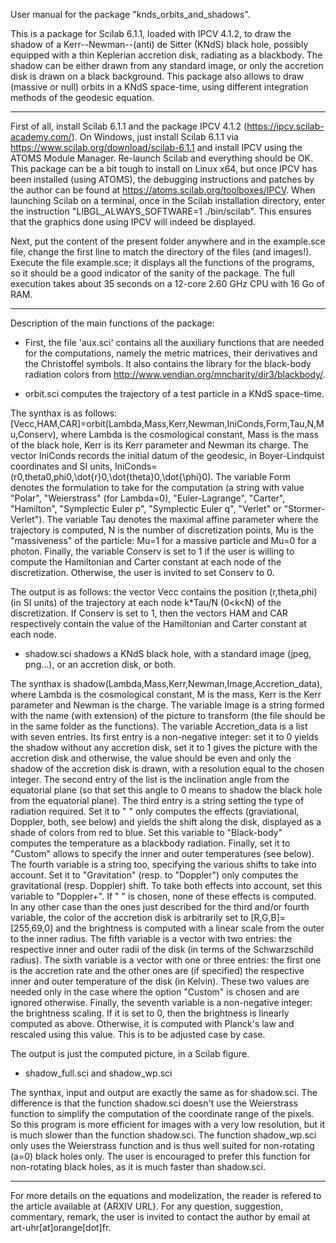 User manual for the package "knds_orbits_and_shadows".

This is a package for Scilab 6.1.1, loaded with IPCV 4.1.2, to draw the shadow of a Kerr--Newman--(anti) de Sitter (KNdS) black hole, possibly equipped with a thin Keplerian accretion disk, radiating as a blackbody. The shadow can be either drawn from any standard image, or only the accretion disk is drawn on a black background.
This package also allows to draw (massive or null) orbits in a KNdS space-time, using different integration methods of the geodesic equation.

---------------------------------------------------------------------------------------------------

First of all, install Scilab 6.1.1 and the package IPCV 4.1.2 (https://ipcv.scilab-academy.com/).
On Windows, just install Scilab 6.1.1 via https://www.scilab.org/download/scilab-6.1.1 and install IPCV using the ATOMS Module Manager. Re-launch Scilab and everything should be OK.
This package can be a bit tough to install on Linux x64, but once IPCV has been installed (using ATOMS), the debugging instructions and patches by the author can be found at https://atoms.scilab.org/toolboxes/IPCV.
When launching Scilab on a terminal, once in the Scilab installation directory, enter the instruction "LIBGL_ALWAYS_SOFTWARE=1 ./bin/scilab".
This ensures that the graphics done using IPCV will indeed be displayed.

Next, put the content of the present folder anywhere and in the example.sce file, change the first line to match the directory of the files (and images!).
Execute the file example.sce; it displays all the functions of the programs, so it should be a good indicator of the sanity of the package. The full execution takes about 35 seconds on a 12-core 2.60 GHz CPU with 16 Go of RAM.

---------------------------------------------------------------------------------------------------

Description of the main functions of the package:


- First, the file 'aux.sci' contains all the auxiliary functions that are needed for the computations, namely the metric matrices, their derivatives and the Christoffel symbols.
It also contains the library for the black-body radiation colors from http://www.vendian.org/mncharity/dir3/blackbody/.


- orbit.sci computes the trajectory of a test particle in a KNdS space-time.

The synthax is as follows: [Vecc,HAM,CAR]=orbit(Lambda,Mass,Kerr,Newman,IniConds,Form,Tau,N,Mu,Conserv), where Lambda is the cosmological constant, Mass is the mass of the black hole, Kerr is its Kerr parameter and Newman its charge.
The vector IniConds records the initial datum of the geodesic, in Boyer-Lindquist coordinates and SI units, IniConds=(r0,theta0,phi0,\dot{r}0,\dot{theta}0,\dot{\phi}0).
The variable Form denotes the formulation to take for the computation (a string with value "Polar", "Weierstrass" (for Lambda=0), "Euler-Lagrange", "Carter", "Hamilton", "Symplectic Euler p", "Symplectic Euler q", "Verlet" or "Stormer-Verlet").
The variable Tau denotes the maximal affine parameter where the trajectory is computed, N is the number of discretization points, Mu is the "massiveness" of the particle: Mu=1 for a massive particle and Mu=0 for a photon.
Finally, the variable Conserv is set to 1 if the user is willing to compute the Hamiltonian and Carter constant at each node of the discretization. Otherwise, the user is invited to set Conserv to 0.

The output is as follows: the vector Vecc contains the position (r,theta,phi) (in SI units) of the trajectory at each node k*Tau/N (0<k<N) of the discretization. 
If Conserv is set to 1, then the vectors HAM and CAR respectively contain the value of the Hamiltonian and Carter constant at each node.


- shadow.sci shadows a KNdS black hole, with a standard image (jpeg, png...), or an accretion disk, or both.

The synthax is shadow(Lambda,Mass,Kerr,Newman,Image,Accretion_data), where Lambda is the cosmological constant, M is the mass, Kerr is the Kerr parameter and Newman is the charge.
The variable Image is a string formed with the name (with extension) of the picture to transform (the file should be in the same folder as the functions).
The variable Accretion_data is a list with seven entries.
Its first entry is a non-negative integer: set it to 0 yields the shadow without any accretion disk, set it to 1 gives the picture with the accretion disk and otherwise, the value should be even and only the shadow of the accretion disk is drawn, with a resolution equal to the chosen integer.
The second entry of the list is the inclination angle from the equatorial plane (so that set this angle to 0 means to shadow the black hole from the equatorial plane).
The third entry is a string setting the type of radiation required. Set it to " " only computes the effects (graviational, Doppler, both, see below) and yields the shift along the disk, displayed as a shade of colors from red to blue.
    Set this variable to "Black-body" computes the temperature as a blackbody radiation. Finally, set it to "Custom" allows to specify the inner and outer temperatures (see below).
The fourth variable is a string too, specifying the various shifts to take into account. Set it to "Gravitation" (resp. to "Doppler") only computes the gravitational (resp. Doppler) shift. To take both effects into account, set this variable to "Doppler+". If " " is chosen, none of these effects is computed.
    In any other case than the ones just described for the third and/or fourth variable, the color of the accretion disk is arbitrarily set to [R,G,B]=[255,69,0] and the brightness is computed with a linear scale from the outer to the inner radius.
The fifth variable is a vector with two entries: the respective inner and outer radii of the disk (in terms of the Schwarzschild radius).
The sixth variable is a vector with one or three entries: the first one is the accretion rate and the other ones are (if specified) the respective inner and outer temperature of the disk (in Kelvin). These two values are needed only in the case where the option "Custom" is chosen and are ignored otherwise.
Finally, the seventh variable is a non-negative integer: the brightness scaling. If it is set to 0, then the brightness is linearly computed as above. Otherwise, it is computed with Planck's law and rescaled using this value. This is to be adjusted case by case.

The output is just the computed picture, in a Scilab figure.


- shadow_full.sci and shadow_wp.sci

The synthax, input and output are exactly the same as for shadow.sci.
The difference is that the function shadow.sci doesn't use the Weierstrass function to simplify the computation of the coordinate range of the pixels. So this program is more efficient for images with a very low resolution, but it is much slower than the function shadow.sci.
The function shadow_wp.sci only uses the Weierstrass function and is thus well suited for non-rotating (a=0) black holes only. The user is encouraged to prefer this function for non-rotating black holes, as it is much faster than shadow.sci.

---------------------------------------------------------------------------------------------------

For more details on the equations and modelization, the reader is refered to the article available at {ARXIV URL}.
For any question, suggestion, commentary, remark, the user is invited to contact the author by email at art-uhr[at]orange[dot]fr.
